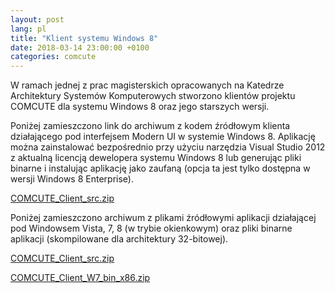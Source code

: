 ```yaml
---
layout: post
lang: pl
title: "Klient systemu Windows 8"
date: 2018-03-14 23:00:00 +0100
categories: comcute
---
```

W ramach jednej z prac magisterskich opracowanych na Katedrze Architektury Systemów Komputerowych stworzono klientów projektu COMCUTE dla systemu Windows 8 oraz jego starszych wersji.

Poniżej zamieszczono link do archiwum z kodem źródłowym klienta działającego pod interfejsem Modern UI w systemie Windows 8. Aplikację można zainstalować bezpośrednio przy użyciu narzędzia Visual Studio 2012 z aktualną licencją dewelopera systemu Windows 8 lub generując pliki binarne i instalując aplikację jako zaufaną (opcja ta jest tylko dostępna w wersji Windows 8 Enterprise).

[COMCUTE_Client_src.zip][COMCUTE_Client_src]

Poniżej zamieszczono archiwum z plikami źródłowymi aplikacji działającej pod Windowsem Vista, 7, 8 (w trybie okienkowym) oraz pliki binarne aplikacji (skompilowane dla architektury 32-bitowej).

[COMCUTE_Client_src.zip][COMCUTE_Client_src]

[COMCUTE_Client_W7_bin_x86.zip][COMCUTE_Client_W7_bin_x86]

[COMCUTE_Client_src]: http://comcute.eti.pg.edu.pl/wp-content/uploads/2013/07/COMCUTE_Client_src.zip
[COMCUTE_Client_W7_src]: http://comcute.eti.pg.edu.pl/wp-content/uploads/2013/07/COMCUTE_Client_W7_src.zip
[COMCUTE_Client_W7_bin_x86]: http://comcute.eti.pg.edu.pl/wp-content/uploads/2013/07/COMCUTE_Client_W7_bin_x86.zip
